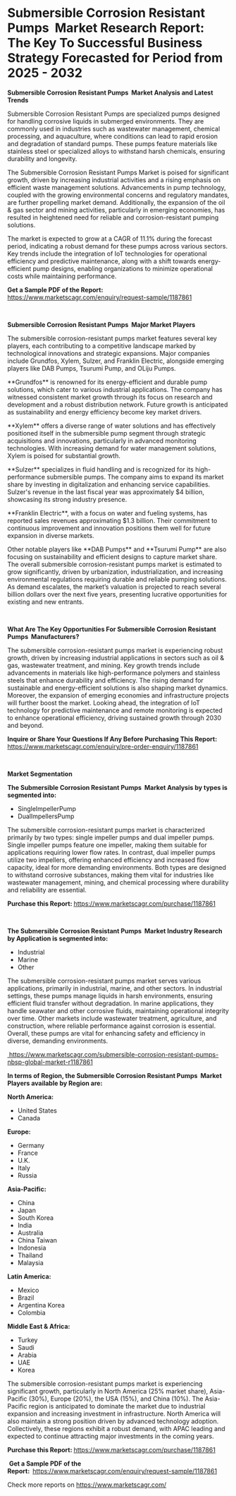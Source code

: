 <p><h1>Submersible Corrosion Resistant Pumps  Market Research Report: The Key To Successful Business Strategy Forecasted for Period from 2025 - 2032</h1></p><p><strong>Submersible Corrosion Resistant Pumps  Market Analysis and Latest Trends</strong></p>
<p><p>Submersible Corrosion Resistant Pumps are specialized pumps designed for handling corrosive liquids in submerged environments. They are commonly used in industries such as wastewater management, chemical processing, and aquaculture, where conditions can lead to rapid erosion and degradation of standard pumps. These pumps feature materials like stainless steel or specialized alloys to withstand harsh chemicals, ensuring durability and longevity.</p><p>The Submersible Corrosion Resistant Pumps Market is poised for significant growth, driven by increasing industrial activities and a rising emphasis on efficient waste management solutions. Advancements in pump technology, coupled with the growing environmental concerns and regulatory mandates, are further propelling market demand. Additionally, the expansion of the oil & gas sector and mining activities, particularly in emerging economies, has resulted in heightened need for reliable and corrosion-resistant pumping solutions.</p><p>The market is expected to grow at a CAGR of 11.1% during the forecast period, indicating a robust demand for these pumps across various sectors. Key trends include the integration of IoT technologies for operational efficiency and predictive maintenance, along with a shift towards energy-efficient pump designs, enabling organizations to minimize operational costs while maintaining performance.</p></p>
<p><strong>Get a Sample PDF of the Report:&nbsp;</strong> <a href="https://www.marketscagr.com/enquiry/request-sample/1187861?utm_campaign=2116&utm_medium=2&utm_source=Github&utm_content=ia&utm_term=30032025&utm_id=submersible-corrosion-resistant-pumps">https://www.marketscagr.com/enquiry/request-sample/1187861</a></p>
<p>&nbsp;</p>
<p><strong>Submersible Corrosion Resistant Pumps  Major Market Players</strong></p>
<p><p>The submersible corrosion-resistant pumps market features several key players, each contributing to a competitive landscape marked by technological innovations and strategic expansions. Major companies include Grundfos, Xylem, Sulzer, and Franklin Electric, alongside emerging players like DAB Pumps, Tsurumi Pump, and OLiju Pumps.</p><p>**Grundfos** is renowned for its energy-efficient and durable pump solutions, which cater to various industrial applications. The company has witnessed consistent market growth through its focus on research and development and a robust distribution network. Future growth is anticipated as sustainability and energy efficiency become key market drivers.</p><p>**Xylem** offers a diverse range of water solutions and has effectively positioned itself in the submersible pump segment through strategic acquisitions and innovations, particularly in advanced monitoring technologies. With increasing demand for water management solutions, Xylem is poised for substantial growth.</p><p>**Sulzer** specializes in fluid handling and is recognized for its high-performance submersible pumps. The company aims to expand its market share by investing in digitalization and enhancing service capabilities. Sulzer's revenue in the last fiscal year was approximately $4 billion, showcasing its strong industry presence.</p><p>**Franklin Electric**, with a focus on water and fueling systems, has reported sales revenues approximating $1.3 billion. Their commitment to continuous improvement and innovation positions them well for future expansion in diverse markets.</p><p>Other notable players like **DAB Pumps** and **Tsurumi Pump** are also focusing on sustainability and efficient designs to capture market share. The overall submersible corrosion-resistant pumps market is estimated to grow significantly, driven by urbanization, industrialization, and increasing environmental regulations requiring durable and reliable pumping solutions. As demand escalates, the market’s valuation is projected to reach several billion dollars over the next five years, presenting lucrative opportunities for existing and new entrants.</p></p>
<p>&nbsp;</p>
<p><strong>What Are The Key Opportunities For Submersible Corrosion Resistant Pumps  Manufacturers?</strong></p>
<p><p>The submersible corrosion-resistant pumps market is experiencing robust growth, driven by increasing industrial applications in sectors such as oil & gas, wastewater treatment, and mining. Key growth trends include advancements in materials like high-performance polymers and stainless steels that enhance durability and efficiency. The rising demand for sustainable and energy-efficient solutions is also shaping market dynamics. Moreover, the expansion of emerging economies and infrastructure projects will further boost the market. Looking ahead, the integration of IoT technology for predictive maintenance and remote monitoring is expected to enhance operational efficiency, driving sustained growth through 2030 and beyond.</p></p>
<p><strong>Inquire or Share Your Questions If Any Before Purchasing This Report:</strong> <a href="https://www.marketscagr.com/enquiry/pre-order-enquiry/1187861?utm_campaign=2116&utm_medium=2&utm_source=Github&utm_content=ia&utm_term=30032025&utm_id=submersible-corrosion-resistant-pumps">https://www.marketscagr.com/enquiry/pre-order-enquiry/1187861</a></p>
<p>&nbsp;</p>
<p><strong>Market Segmentation</strong></p>
<p><strong>The Submersible Corrosion Resistant Pumps  Market Analysis by types is segmented into:</strong></p>
<p><ul><li>SingleImpellerPump</li><li>DualImpellersPump</li></ul></p>
<p><p>The submersible corrosion-resistant pumps market is characterized primarily by two types: single impeller pumps and dual impeller pumps. Single impeller pumps feature one impeller, making them suitable for applications requiring lower flow rates. In contrast, dual impeller pumps utilize two impellers, offering enhanced efficiency and increased flow capacity, ideal for more demanding environments. Both types are designed to withstand corrosive substances, making them vital for industries like wastewater management, mining, and chemical processing where durability and reliability are essential.</p></p>
<p><strong>Purchase this Report:&nbsp;</strong><a href="https://www.marketscagr.com/purchase/1187861?utm_campaign=2116&utm_medium=2&utm_source=Github&utm_content=ia&utm_term=30032025&utm_id=submersible-corrosion-resistant-pumps">https://www.marketscagr.com/purchase/1187861</a></p>
<p>&nbsp;</p>
<p><strong>The Submersible Corrosion Resistant Pumps  Market Industry Research by Application is segmented into:</strong></p>
<p><ul><li>Industrial</li><li>Marine</li><li>Other</li></ul></p>
<p><p>The submersible corrosion-resistant pumps market serves various applications, primarily in industrial, marine, and other sectors. In industrial settings, these pumps manage liquids in harsh environments, ensuring efficient fluid transfer without degradation. In marine applications, they handle seawater and other corrosive fluids, maintaining operational integrity over time. Other markets include wastewater treatment, agriculture, and construction, where reliable performance against corrosion is essential. Overall, these pumps are vital for enhancing safety and efficiency in diverse, demanding environments.</p></p>
<p><a href="https://www.marketscagr.com/submersible-corrosion-resistant-pumps-nbsp-global-market-r1187861?utm_campaign=2116&utm_medium=2&utm_source=Github&utm_content=ia&utm_term=30032025&utm_id=submersible-corrosion-resistant-pumps">&nbsp;https://www.marketscagr.com/submersible-corrosion-resistant-pumps-nbsp-global-market-r1187861</a></p>
<p><strong>In terms of Region, the Submersible Corrosion Resistant Pumps  Market Players available by Region are:</strong></p>
<p>
    <p> <strong> North America: </strong>
        <ul>
            <li>United States</li>
            <li>Canada</li>
        </ul>
        </p> 
    <p> <strong> Europe: </strong>
        <ul>
            <li>Germany</li>
            <li>France</li>
            <li>U.K.</li>
            <li>Italy</li>
            <li>Russia</li>
        </ul>
        </p> 
    <p> <strong> Asia-Pacific: </strong>
        <ul>
            <li>China</li>
            <li>Japan</li>
            <li>South Korea</li>
            <li>India</li>
            <li>Australia</li>
            <li>China Taiwan</li>
            <li>Indonesia</li>
            <li>Thailand</li>
            <li>Malaysia</li>
        </ul>
        </p> 
    <p> <strong> Latin America: </strong>
        <ul>
            <li>Mexico</li>
            <li>Brazil</li>
            <li>Argentina Korea</li>
            <li>Colombia</li>
        </ul>
        </p> 
    <p> <strong> Middle East & Africa: </strong>
        <ul>
            <li>Turkey</li>
            <li>Saudi</li>
            <li>Arabia</li>
            <li>UAE</li>
            <li>Korea</li>
        </ul>
    </p>
    </p>
<p><p>The submersible corrosion-resistant pumps market is experiencing significant growth, particularly in North America (25% market share), Asia-Pacific (30%), Europe (20%), the USA (15%), and China (10%). The Asia-Pacific region is anticipated to dominate the market due to industrial expansion and increasing investment in infrastructure. North America will also maintain a strong position driven by advanced technology adoption. Collectively, these regions exhibit a robust demand, with APAC leading and expected to continue attracting major investments in the coming years.</p></p>
<p><strong>Purchase this Report: </strong><a href="https://www.marketscagr.com/purchase/1187861?utm_campaign=2116&utm_medium=2&utm_source=Github&utm_content=ia&utm_term=30032025&utm_id=submersible-corrosion-resistant-pumps">https://www.marketscagr.com/purchase/1187861</a></p>
<p>&nbsp;<strong>Get a Sample PDF of the Report:&nbsp;&nbsp;</strong><a href="https://www.marketscagr.com/enquiry/request-sample/1187861?utm_campaign=2116&utm_medium=2&utm_source=Github&utm_content=ia&utm_term=30032025&utm_id=submersible-corrosion-resistant-pumps">https://www.marketscagr.com/enquiry/request-sample/1187861</a></p>
<p><strong></strong></p>
<p>Check more reports on <a href="https://www.marketscagr.com/?utm_campaign=2116&utm_medium=2&utm_source=Github&utm_content=ia&utm_term=30032025&utm_id=submersible-corrosion-resistant-pumps">https://www.marketscagr.com/</a></p>
